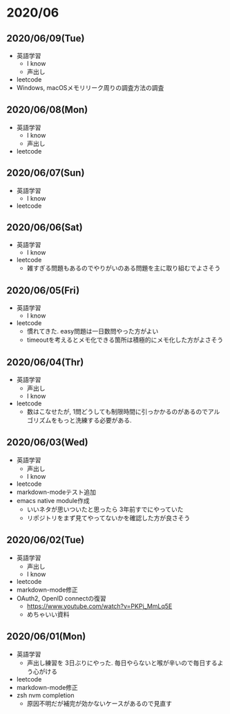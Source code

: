 # 2020/06

## 2020/06/09(Tue)
- 英語学習
  - I know
  - 声出し
- leetcode
- Windows, macOSメモリリーク周りの調査方法の調査

## 2020/06/08(Mon)
- 英語学習
  - I know
  - 声出し
- leetcode

## 2020/06/07(Sun)
- 英語学習
  - I know
- leetcode

## 2020/06/06(Sat)

- 英語学習
  - I know
- leetcode
  - 雑すぎる問題もあるのでやりがいのある問題を主に取り組むでよさそう

## 2020/06/05(Fri)

- 英語学習
  - I know
- leetcode
  - 慣れてきた. easy問題は一日数問やった方がよい
  - timeoutを考えるとメモ化できる箇所は積極的にメモ化した方がよさそう


## 2020/06/04(Thr)

- 英語学習
  - 声出し
  - I know
- leetcode
  - 数はこなせたが, 1問どうしても制限時間に引っかかるのがあるのでアルゴリズムをもっと洗練する必要がある.


## 2020/06/03(Wed)

- 英語学習
  - 声出し
  - I know
- leetcode
- markdown-modeテスト追加
- emacs native module作成
  - いいネタが思いついたと思ったら 3年前すでにやっていた
  - リポジトリをまず見てやってないかを確認した方が良さそう

## 2020/06/02(Tue)

- 英語学習
  - 声出し
  - I know
- leetcode
- markdown-mode修正
- OAuth2, OpenID connectの復習
  - https://www.youtube.com/watch?v=PKPj_MmLq5E
  - めちゃいい資料

## 2020/06/01(Mon)

- 英語学習
  - 声出し練習を 3日ぶりにやった. 毎日やらないと喉が辛いので毎日するよう心がける
- leetcode
- markdown-mode修正
- zsh nvm completion
  - 原因不明だが補完が効かないケースがあるので見直す
